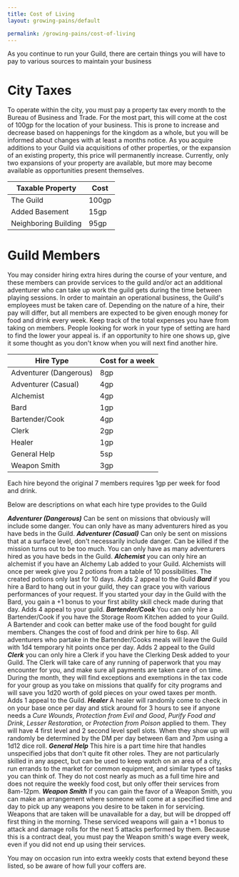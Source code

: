 ```yaml
---
title: Cost of Living
layout: growing-pains/default

permalink: /growing-pains/cost-of-living
---
```


As you continue to run your Guild, there are certain things you will have to pay to various sources to maintain your business

# City Taxes

To operate within the city, you must pay a property tax every month to the Bureau of Business and Trade. For the most part, this will come at the cost of 100gp for the location of your business. This is prone to increase and decrease based on happenings for the kingdom as a whole, but you will be informed about changes with at least a months notice. As you acquire additions to your Guild via acquisitions of other properties, or the expansion of an existing property, this price will permanently increase. Currently, only two expansions of your property are available, but more may become available as opportunities present themselves.

| Taxable Property     | Cost  |
| -------------------- | ----- |
| The Guild            | 100gp |
| Added Basement       | 15gp  |
| Neighboring Building | 95gp  |

# Guild Members

You may consider hiring extra hires during the course of your venture, and these members can provide services to the guild and/or act an additional adventurer who can take up work the guild gets during the time between playing sessions. In order to maintain an operational business, the Guild's employees must be taken care of. Depending on the nature of a hire, their pay will differ, but all members are expected to be given enough money for food and drink every week. Keep track of the total expenses you have from taking on members. People looking for work in your type of setting are hard to find the lower your appeal is. if an opportunity to hire one shows up, give it some thought as you don't know when you will next find another hire.

| Hire Type              | Cost for a week |
| ---------------------- | --------------- |
| Adventurer (Dangerous) | 8gp             |
| Adventurer (Casual)    | 4gp             |
| Alchemist              | 4gp             |
| Bard                   | 1gp             |
| Bartender/Cook         | 4gp             |
| Clerk                  | 2gp             |
| Healer                 | 1gp             |
| General Help           | 5sp             |
| Weapon Smith           | 3gp             |

Each hire beyond the original 7 members requires 1gp per week for food and drink.

Below are descriptions on what each hire type provides to the Guild

**_Adventurer (Dangerous)_**
Can be sent on missions that obviously will include some danger. You can only have as many adventurers hired as you have beds in the Guild.
**_Adventurer (Casual)_**
Can only be sent on missions that at a surface level, don't necessarily include danger. Can be killed if the mission turns out to be too much. You can only have as many adventurers hired as you have beds in the Guild.
**_Alchemist_**
you can only hire an alchemist if you have an Alchemy Lab added to your Guild. Alchemists will once per week give you 2 potions from a table of 10 possibilities. The created potions only last for 10 days. Adds 2 appeal to the Guild
**_Bard_**
if you hire a Bard to hang out in your guild, they can grace you with various performances of your request. If you started your day in the Guild with the Bard, you gain a +1 bonus to your first ability skill check made during that day. Adds 4 appeal to your guild.
**_Bartender/Cook_**
You can only hire a Bartender/Cook if you have the Storage Room Kitchen added to your Guild. A Bartender and cook can better make use of the food bought for guild members. Changes the cost of food and drink per hire to 6sp. All adventurers who partake in the Bartender/Cooks meals will leave the Guild with 1d4 temporary hit points once per day. Adds 2 appeal to the Guild
**_Clerk_**
you can only hire a Clerk if you have the Clerking Desk added to your Guild. The Clerk will take care of any running of paperwork that you may encounter for you, and make sure all payments are taken care of on time. During the month, they will find exceptions and exemptions in the tax code for your group as you take on missions that qualify for city programs and will save you 1d20 worth of gold pieces on your owed taxes per month. Adds 1 appeal to the Guild.
**_Healer_**
A healer will randomly come to check in on your base once per day and stick around for 3 hours to see if anyone needs a _Cure Wounds_, _Protection from Evil and Good_, _Purify Food and Drink_, _Lesser Restoration_, or _Protection from Poison_ applied to them. They will have 4 first level and 2 second level spell slots. When they show up will randomly be determined by the DM per day between 6am and 7pm using a 1d12 dice roll.
**_General Help_**
This hire is a part time hire that handles unspecified jobs that don't quite fit other roles. They are not particularly skilled in any aspect, but can be used to keep watch on an area of a city, run errands to the market for common equipment, and similar types of tasks you can think of. They do not cost nearly as much as a full time hire and does not require the weekly food cost, but only offer their services from 8am-12pm.
**_Weapon Smith_**
If you can gain the favor of a Weapon Smith, you can make an arrangement where someone will come at a specified time and day to pick up any weapons you desire to be taken in for servicing. Weapons that are taken will be unavailable for a day, but will be dropped off first thing in the morning. These serviced weapons will gain a +1 bonus to attack and damage rolls for the next 5 attacks performed by them. Because this is a contract deal, you must pay the Weapon smith's wage every week, even if you did not end up using their services.

You may on occasion run into extra weekly costs that extend beyond these listed, so be aware of how full your coffers are.

